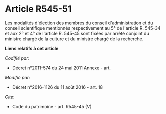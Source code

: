 # Article R545-51

Les modalités d'élection des membres du conseil d'administration et du conseil scientifique mentionnés respectivement au 5°
de l'article R. 545-34 et aux 2° et 4° de l'article R. 545-45 sont fixées par arrêté conjoint du ministre chargé de la
culture et du ministre chargé de la recherche.

**Liens relatifs à cet article**

_Codifié par_:

  - Décret n°2011-574 du 24 mai 2011 Annexe - art.

_Modifié par_:

  - Décret n°2016-1126 du 11 août 2016 - art. 18

_Cite_:

  - Code du patrimoine - art. R545-45 (V)
